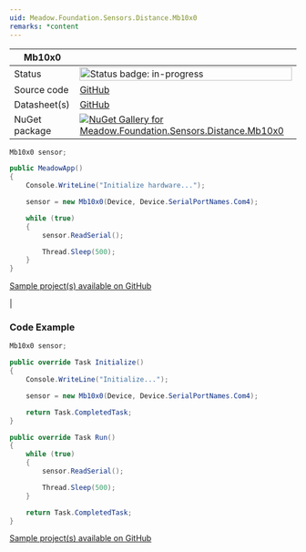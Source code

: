 ```yaml
---
uid: Meadow.Foundation.Sensors.Distance.Mb10x0
remarks: *content
---
```


| Mb10x0 | |
|--------|--------|
| Status | <img src="https://img.shields.io/badge/InProgress-yellow" style="width: auto; height: -webkit-fill-available;" alt="Status badge: in-progress" /> |
| Source code | [GitHub](https://github.com/WildernessLabs/Meadow.Foundation/tree/main/Source/Meadow.Foundation.Peripherals/Sensors.Distance.Mb10x0) |
| Datasheet(s) | [GitHub](https://github.com/WildernessLabs/Meadow.Foundation/tree/main/Source/Meadow.Foundation.Peripherals/Sensors.Distance.Mb10x0/Datasheet) |
| NuGet package | <a href="https://www.nuget.org/packages/Meadow.Foundation.Sensors.Distance.Mb10x0/" target="_blank"><img src="https://img.shields.io/nuget/v/Meadow.Foundation.Sensors.Distance.Mb10x0.svg?label=Meadow.Foundation.Sensors.Distance.Mb10x0" alt="NuGet Gallery for Meadow.Foundation.Sensors.Distance.Mb10x0" /></a> |

```csharp
Mb10x0 sensor;

public MeadowApp()
{
    Console.WriteLine("Initialize hardware...");

    sensor = new Mb10x0(Device, Device.SerialPortNames.Com4);

    while (true)
    {
        sensor.ReadSerial();

        Thread.Sleep(500);
    }
}

```

[Sample project(s) available on GitHub](https://github.com/WildernessLabs/Meadow.Foundation/tree/main/Source/Meadow.Foundation.Peripherals/Sensors.Distance.Mb10x0/Samples/Sensors.Distance.Mb10x0_Sample)

|
### Code Example

```csharp
Mb10x0 sensor;

public override Task Initialize()
{
    Console.WriteLine("Initialize...");

    sensor = new Mb10x0(Device, Device.SerialPortNames.Com4);

    return Task.CompletedTask;
}

public override Task Run()
{
    while (true)
    {
        sensor.ReadSerial();

        Thread.Sleep(500);
    }

    return Task.CompletedTask;
}

```

[Sample project(s) available on GitHub](https://github.com/WildernessLabs/Meadow.Foundation/tree/main/Source/Meadow.Foundation.Peripherals/Sensors.Distance.Mb10x0/Samples/Mb10x0_Sample)

